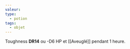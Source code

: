 ```yaml
---
valeur: 
type:
  - potion
tags:
  - objet
---
```

Toughness **DR14** ou -D6 HP et [[Aveuglé]] pendant 1 heure.